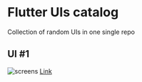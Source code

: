 # Flutter UIs catalog
Collection of random UIs in one single repo

## UI #1
![screens](https://cdn.dribbble.com/users/449285/screenshots/14324778/media/6114fc395ecbd57f5bce3c51baaa7687.png)
[Link ](https://dribbble.com/shots/14324778-Password-Reset-Flow/attachments/5985366?mode=media)